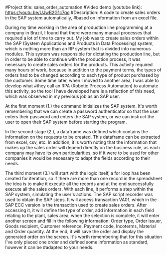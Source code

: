 
#Project title: sales_order_automation
#Video demo (youtube link): https://youtu.be/UJwB2G1c7qo
#Description: A code to create sales orders in the SAP system automatically, #based on information from an excel file.

During my time working in the area of production line programming at a company in Brazil, I found that there were many manual processes that required a lot of time to carry out.
My job was to create sales orders within the SAP (System Applications and Products in Data Processing) system, which is nothing more than an RP system that is divided into numerous modules. 
This system was responsible for dictating the production line, but in order to be able to continue with the production process, it was necessary to create sales orders for the products. This activity required many hours of work, because in addition to the payment terms, the types of orders had to be changed according to each type of product purchased by the customer. 
Some time later, when I moved to another area, I was able to develop what #they call an RPA (Robotic Process Automation) to automate this activity, so the tool I have developed here is a reflection of this need, which was observed in my previous job as an SAP user.

At the first moment (1.) the command initializes the SAP system. It's worth remembering that we can create a password authenticator so that the user enters their password and enters the SAP system, or we can instruct the user to open their SAP system before starting the program.

In the second stage (2.), a dataframe was defined which contains the information on the requests to be created. This dataframe can be extracted from excel, csv, etc. In addition, it is worth noting that the information that makes up the sales order will depend directly on the business rule, as each company may have its own particularities, so if it were to be used for other companies it would be necessary to adapt the fields according to their needs.

The third moment (3.) will start with the logic itself, a for loop has been created for iteration, so if there are more than one record in the spreadsheet the idea is to make it execute all the records and at the end successfully execute all the sales orders.
With each line, it performs a step within the SAP system, simulating the user's actions. The SAP script recorder was used to obtain the SAP steps. 
It will access transaction VA01, which in the SAP ECC version is the transaction used to create sales orders. After accessing it, it will define the type of order, add information in each field relating to the plant, sales area, when the selection is complete, it will enter another screen and fill in the following information: Order type, Order issuer, Goods recipient, Customer reference, Payment code, Incoterms, Material and Order quantity.
At the end, it will save the order and display the generated order on the screen.
It's worth remembering that for this situation I've only placed one order and defined some information as standard, however it can be #adapted to your needs.





